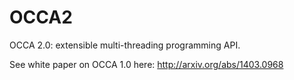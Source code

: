 OCCA2
=====

OCCA 2.0: extensible multi-threading programming API.

See white paper on OCCA 1.0 here: http://arxiv.org/abs/1403.0968
